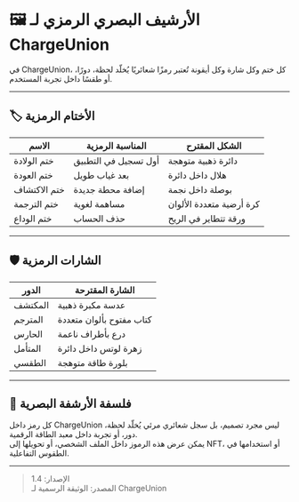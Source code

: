 # 🖼️ الأرشيف البصري الرمزي لـ ChargeUnion

في ChargeUnion، كل ختم وكل شارة وكل أيقونة تُعتبر رمزًا شعائريًا يُخلّد لحظة، دورًا، أو طقسًا داخل تجربة المستخدم.

---

## 🏷️ الأختام الرمزية

| الاسم              | المناسبة الرمزية           | الشكل المقترح         |
|--------------------|-----------------------------|------------------------|
| ختم الولادة        | أول تسجيل في التطبيق        | دائرة ذهبية متوهجة     |
| ختم العودة         | بعد غياب طويل               | هلال داخل دائرة        |
| ختم الاكتشاف       | إضافة محطة جديدة            | بوصلة داخل نجمة        |
| ختم الترجمة        | مساهمة لغوية                | كرة أرضية متعددة الألوان|
| ختم الوداع         | حذف الحساب                  | ورقة تتطاير في الريح   |

---

## 🛡️ الشارات الرمزية

| الدور              | الشارة المقترحة             |
|--------------------|-----------------------------|
| المكتشف            | عدسة مكبرة ذهبية            |
| المترجم            | كتاب مفتوح بألوان متعددة   |
| الحارس             | درع بأطراف ناعمة           |
| المتأمل            | زهرة لوتس داخل دائرة        |
| الطقسي             | بلورة طاقة متوهجة          |

---

## 🎨 فلسفة الأرشفة البصرية

كل رمز داخل ChargeUnion ليس مجرد تصميم، بل سجل شعائري مرئي يُخلّد لحظة، دور، أو تجربة داخل معبد الطاقة الرقمية.  
يمكن عرض هذه الرموز داخل الملف الشخصي، أو تحويلها إلى NFT، أو استخدامها في الطقوس التفاعلية.

---

> الإصدار: 1.4  
> المصدر: الوثيقة الرسمية لـ ChargeUnion

